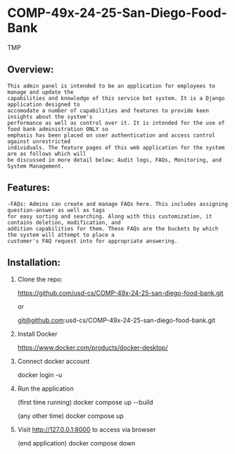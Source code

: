# COMP-49x-24-25-San-Diego-Food-Bank
TMP
## Overview:
    This admin panel is intended to be an application for employees to manage and update the
    capabilities and knowledge of this service bot system. It is a Django application designed to
    accomodate a number of capabilities and features to provide keen insights about the system's
    performance as well as control over it. It is intended for the use of food bank administration ONLY so
    emphasis has been placed on user authentication and access control against unrestricted
    individuals. The feature pages of this web application for the system are as follows which will 
    be discussed in more detail below: Audit logs, FAQs, Monitoring, and System Management.

## Features:

    -FAQs: Admins can create and manage FAQs here. This includes assigning question-answer as well as tags
    for easy sorting and searching. Along with this customization, it contains deletion, modification, and 
    addition capabilities for them. These FAQs are the buckets by which the system will attempt to place a 
    customer's FAQ request into for appropriate answering.

## Installation:

1. Clone the repo:
   
   https://github.com/usd-cs/COMP-49x-24-25-san-diego-food-bank.git

   or
   
   git@github.com:usd-cs/COMP-49x-24-25-san-diego-food-bank.git

2. Install Docker
   
   https://www.docker.com/products/docker-desktop/

3. Connect docker account

   docker login -u <username>

4. Run the application

   (first time running) docker compose up --build

   (any other time) docker compose up

7. Visit http://127.0.0.1:8000 to access via browser

   (end application) docker compose down
    
